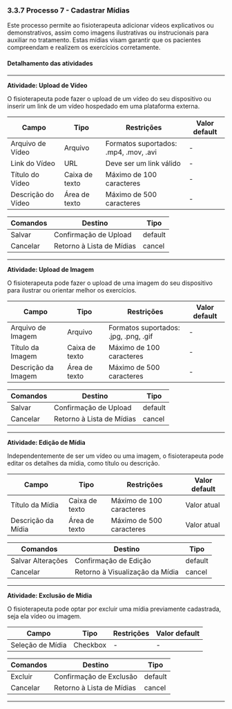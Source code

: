 ### 3.3.7 Processo 7 - Cadastrar Mídias

Este processo permite ao fisioterapeuta adicionar vídeos explicativos ou demonstrativos, assim como imagens ilustrativas ou instrucionais para auxiliar no tratamento. Estas mídias visam garantir que os pacientes compreendam e realizem os exercícios corretamente.

#### Detalhamento das atividades
---

**Atividade: Upload de Vídeo**

O fisioterapeuta pode fazer o upload de um vídeo do seu dispositivo ou inserir um link de um vídeo hospedado em uma plataforma externa.

| **Campo**               | **Tipo**           | **Restrições**                             | **Valor default** |
| ---                     | ---                | ---                                        | ---               |
| Arquivo de Vídeo        | Arquivo            | Formatos suportados: .mp4, .mov, .avi      | -                 |
| Link do Vídeo           | URL                | Deve ser um link válido                    | -                 |
| Título do Vídeo         | Caixa de texto     | Máximo de 100 caracteres                   | -                 |
| Descrição do Vídeo      | Área de texto      | Máximo de 500 caracteres                   | -                 |

| **Comandos**            |  **Destino**                               | **Tipo** |
| ---                     | ---                                        | ---      |
| Salvar                  | Confirmação de Upload                      | default  |
| Cancelar                | Retorno à Lista de Mídias                  | cancel   |

---

**Atividade: Upload de Imagem**

O fisioterapeuta pode fazer o upload de uma imagem do seu dispositivo para ilustrar ou orientar melhor os exercícios.

| **Campo**               | **Tipo**           | **Restrições**                             | **Valor default** |
| ---                     | ---                | ---                                        | ---               |
| Arquivo de Imagem       | Arquivo            | Formatos suportados: .jpg, .png, .gif      | -                 |
| Título da Imagem        | Caixa de texto     | Máximo de 100 caracteres                   | -                 |
| Descrição da Imagem     | Área de texto      | Máximo de 500 caracteres                   | -                 |

| **Comandos**            |  **Destino**                               | **Tipo** |
| ---                     | ---                                        | ---      |
| Salvar                  | Confirmação de Upload                      | default  |
| Cancelar                | Retorno à Lista de Mídias                  | cancel   |

---

**Atividade: Edição de Mídia**

Independentemente de ser um vídeo ou uma imagem, o fisioterapeuta pode editar os detalhes da mídia, como título ou descrição.

| **Campo**               | **Tipo**           | **Restrições**                             | **Valor default** |
| ---                     | ---                | ---                                        | ---               |
| Título da Mídia         | Caixa de texto     | Máximo de 100 caracteres                   | Valor atual       |
| Descrição da Mídia      | Área de texto      | Máximo de 500 caracteres                   | Valor atual       |

| **Comandos**            |  **Destino**                               | **Tipo** |
| ---                     | ---                                        | ---      |
| Salvar Alterações       | Confirmação de Edição                      | default  |
| Cancelar                | Retorno à Visualização da Mídia            | cancel   |

---

**Atividade: Exclusão de Mídia**

O fisioterapeuta pode optar por excluir uma mídia previamente cadastrada, seja ela vídeo ou imagem.

| **Campo**               | **Tipo**           | **Restrições**                             | **Valor default** |
| ---                     | ---                | ---                                        | ---               |
| Seleção de Mídia        | Checkbox           | -                                          | -                 |

| **Comandos**            |  **Destino**                               | **Tipo** |
| ---                     | ---                                        | ---      |
| Excluir                 | Confirmação de Exclusão                    | default  |
| Cancelar                | Retorno à Lista de Mídias                  | cancel   |

---
